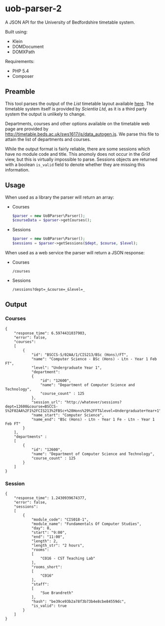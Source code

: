 # uob-parser-2

A JSON API for the University of Bedfordshire timetable system.

Built using:

- Klein
- DOMDocument
- DOMXPath

Requirements:

- PHP 5.4
- Composer

## Preamble

This tool parses the output of the _List_ timetable layout available [here](http://timetable.beds.ac.uk/sws1617/programme.asp). The timetable system itself is provided by _Scientia Ltd_, as it is a third party system the output is unlikely to change.

Departments, courses and other options available on the timetable web page are provided by http://timetable.beds.ac.uk/sws1617/js/data_autogen.js. We parse this file to attain the list of departments and courses.

While the output format is fairly reliable, there are some sessions which have no module code and title. This anomoly does not occur in the _Grid_ view, but this is virtually impossible to parse. Sessions objects are returned with a boolean ```is_valid``` field to denote whether they are missing this information.

## Usage

When used as a library the parser will return an array:

- Courses
	```php
	$parser = new UoBParser\Parser();
	$courseData = $parser->getCourses();
	```
	
- Sessions
	```php
	$parser = new UoBParser\Parser();
	$sessions = $parser->getSessions($dept, $course, $level);
	```



When used as a web service the parser will return a JSON response:

- Courses
	```
	/courses
	```

- Sessions
	```
	/sessions?dept=_&course=_&level=_
	```

## Output

### Courses

```
{
    "response_time": 6.5974431037903,
    "error": false,
    "courses": 
	[
		{
		    "id": "BSCCS-S/02AA/1/CIS213/BSc (Hons)/FT",
		    "name": "Computer Science - BSc (Hons) - Ltn - Year 1 Feb FT",
		    "level": "Undergraduate Year 1",
		    "department": 
		    {
		        "id": "12600",
		        "name": "Department of Computer Science and Technology",
		        "course_count" : 125
		    },
		    "session_url": "http://whatever/sessions?dept=12600&course=BSCCS-S%2F02AA%2F1%2FCIS213%2FBSc+%28Hons%29%2FFT&level=Undergraduate+Year+1",
		    "name_start": "Computer Science",
		    "name_end": "BSc (Hons) - Ltn - Year 1 Fe - Ltn - Year 1 Feb FT"
		}
	],
	"departments" : 
	[
		{
		    "id": "12600",
		    "name": "Department of Computer Science and Technology",
		    "course_count" : 125
		}
	]
}
```

### Session

```
{
    "response_time": 1.2430939674377,
    "error": false,
    "sessions": 
	[
		{
		    "module_code": "CIS018-1",
		    "module_name": "Fundamentals Of Computer Studies",
		    "day": 0,
		    "start": "9:00",
		    "end": "11:00",
		    "length": 2,
		    "length_str": "2 hours",
		    "rooms": 
			[
			    "C016 - CST Teaching Lab"
			],
			"rooms_short": 
			[
			    "C016"
			],
			"staff": 
			[
			    "Sue Brandreth"
			],
			"hash": "be39ce93b2a78f3b73b4e8cbe84559dc",
			"is_valid": true
		}
	]
}
```
